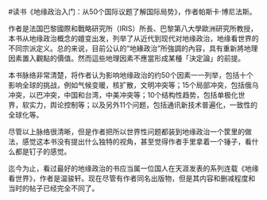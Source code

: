 #读书《地缘政治入门：从50个国际议题了解国际局势》，作者帕斯卡‧博尼法斯。

作者是法国巴黎國際和戰略研究所（IRIS）所長、巴黎第八大學歐洲研究所教授，本书从地缘政治概念的嬗变出发，列举了从近代到现代对地缘政治，地缘看世界的不同宗派定义。总的来说，目前公认的“地緣政治”所強調的內容，具有重新將地理因素置入觀點的價值。然而這些地理因素不應當形成某種「決定論」的前提。

本书脉络非常清楚，将作者认为影响地缘政治的约50个因素一一列举，包括十个影响全球的挑战，例如气候变暖，核扩散，文明冲突等；15个局部冲突，包括俄乌冲突，以巴冲突，中国和台湾，中美冲突等；10个结构性趋势，包括单极化世界，软实力，舆论控制等；以及另外11个问题，包括通讯新技术普遍化，一致性的全球化等。

尽管以上脉络很清晰，但是作者把所以世界性问题都装到地缘政治一个筐里的做法，感觉这本书没有提出什么独特的视角，甚至觉得作者手里拿着一个锤子，看什么都是钉子的感觉。

迄今为止，看过最好的地缘政治的书应当属一位国人在天涯发表的系列连载《地缘看世界》，作者是温骏轩。现在尽管有作者同名出版物，但是其内容和删减程度和当时的帖子已经完全不同了。